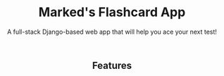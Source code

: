
<header>
    <h1>Marked's Flashcard App</h1>
    <p>A full-stack Django-based web app that will help you ace your next test!</p>
</header>




<h2 align="center">Features</h2>

